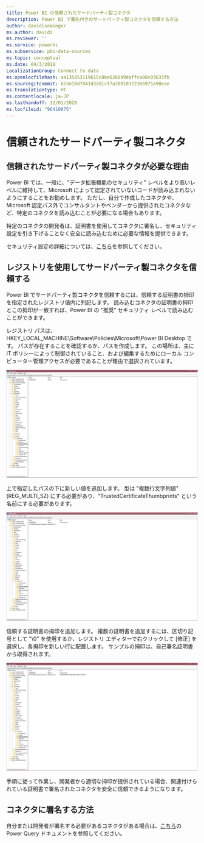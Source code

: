 ```yaml
---
title: Power BI の信頼されたサードパーティ製コネクタ
description: Power BI で署名付きのサードパーティ製コネクタを信頼する方法
author: davidiseminger
ms.author: davidi
ms.reviewer: ''
ms.service: powerbi
ms.subservice: pbi-data-sources
ms.topic: conceptual
ms.date: 04/3/2019
LocalizationGroup: Connect to data
ms.openlocfilehash: aa135853119615c8be626699daffca88c03633fb
ms.sourcegitcommit: 653e18d7041d3dd1cf7a38010372366975a98eae
ms.translationtype: HT
ms.contentlocale: ja-JP
ms.lasthandoff: 12/01/2020
ms.locfileid: "96410875"
---
```

# <a name="trusted-third-party-connectors"></a>信頼されたサードパーティ製コネクタ

## <a name="why-do-you-need-trusted-third-party-connectors"></a>信頼されたサードパーティ製コネクタが必要な理由

Power BI では、一般に、"データ拡張機能のセキュリティ" レベルをより高いレベルに維持して、Microsoft によって認定されていないコードが読み込まれないようにすることをお勧めします。 ただし、自分で作成したコネクタや、Microsoft 認定パス外でコンサルタントやベンダーから提供されたコネクタなど、特定のコネクタを読み込むことが必要になる場合もあります。

特定のコネクタの開発者は、証明書を使用してコネクタに署名し、セキュリティ設定を引き下げることなく安全に読み込むために必要な情報を提供できます。

セキュリティ設定の詳細については、[こちら](./desktop-connector-extensibility.md)を参照してください。

## <a name="using-the-registry-to-trust-third-party-connectors"></a>レジストリを使用してサードパーティ製コネクタを信頼する

Power BI でサードパーティ製コネクタを信頼するには、信頼する証明書の拇印を指定されたレジストリ値内に列記します。 読み込むコネクタの証明書の拇印とこの拇印が一致すれば、Power BI の "推奨" セキュリティ レベルで読み込むことができます。 

レジストリ パスは、HKEY_LOCAL_MACHINE\Software\Policies\Microsoft\Power BI Desktop です。 パスが存在することを確認するか、パスを作成します。 この場所は、主に IT ポリシーによって制御されていること、および編集するためにローカル コンピューター管理アクセスが必要であることが理由で選択されています。 

![信頼されたサードパーティ キーが設定されていない Power BI Desktop レジストリ](media/desktop-trusted-third-party-connectors/desktoptrustedthird1.png)

上で指定したパスの下に新しい値を追加します。 型は "複数行文字列値" (REG_MULTI_SZ) にする必要があり、"TrustedCertificateThumbprints" という名前にする必要があります。 

![Power BI Desktop レジストリの、キーがない信頼されたサードパーティ製コネクタのエントリ](media/desktop-trusted-third-party-connectors/desktoptrustedthird2.png)

信頼する証明書の拇印を追加します。 複数の証明書を追加するには、区切り記号として "\0" を使用するか、レジストリ エディターで右クリックして [修正] を選択し、各拇印を新しい行に配置します。 サンプルの拇印は、自己署名証明書から取得されます。 

 ![信頼されたサードパーティ キーが設定された Power BI Desktop レジストリ](media/desktop-trusted-third-party-connectors/desktoptrustedthird3.png)

手順に従って作業し、開発者から適切な拇印が提供されている場合、関連付けられている証明書で署名されたコネクタを安全に信頼できるようになります。

## <a name="how-to-sign-connectors"></a>コネクタに署名する方法

自分または開発者が署名する必要があるコネクタがある場合は、[こちら](/power-query/handlingconnectorsigning)の Power Query ドキュメントを参照してください。